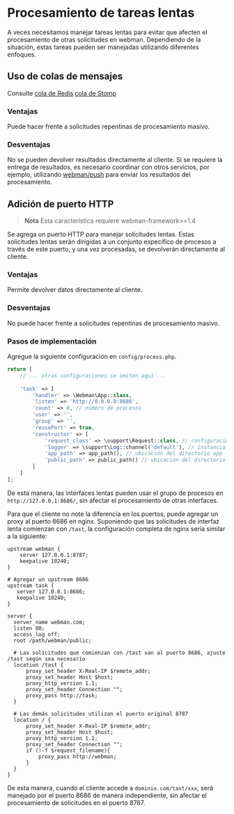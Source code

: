 # Procesamiento de tareas lentas

A veces necesitamos manejar tareas lentas para evitar que afecten el procesamiento de otras solicitudes en webman. Dependiendo de la situación, estas tareas pueden ser manejadas utilizando diferentes enfoques.

## Uso de colas de mensajes
Consulte [cola de Redis](https://www.workerman.net/plugin/12) [cola de Stomp](https://www.workerman.net/plugin/13)

### Ventajas
Puede hacer frente a solicitudes repentinas de procesamiento masivo.

### Desventajas
No se pueden devolver resultados directamente al cliente. Si se requiere la entrega de resultados, es necesario coordinar con otros servicios, por ejemplo, utilizando [webman/push](https://www.workerman.net/plugin/2) para enviar los resultados del procesamiento.

## Adición de puerto HTTP

> **Nota**
> Esta característica requiere webman-framework>=1.4

Se agrega un puerto HTTP para manejar solicitudes lentas. Estas solicitudes lentas serán dirigidas a un conjunto específico de procesos a través de este puerto, y una vez procesadas, se devolverán directamente al cliente.

### Ventajas
Permite devolver datos directamente al cliente.

### Desventajas
No puede hacer frente a solicitudes repentinas de procesamiento masivo.

### Pasos de implementación
Agregue la siguiente configuración en `config/process.php`.
```php
return [
    // ... otras configuraciones se omiten aquí ...
    
    'task' => [
        'handler' => \Webman\App::class,
        'listen' => 'http://0.0.0.0:8686',
        'count' => 8, // número de procesos
        'user' => '',
        'group' => '',
        'reusePort' => true,
        'constructor' => [
            'request_class' => \support\Request::class, // configuración de la clase de solicitud
            'logger' => \support\Log::channel('default'), // instancia de registro
            'app_path' => app_path(), // ubicación del directorio app
            'public_path' => public_path() // ubicación del directorio public
        ]
    ]
];
```

De esta manera, las interfaces lentas pueden usar el grupo de procesos en `http://127.0.0.1:8686/`, sin afectar el procesamiento de otras interfaces.

Para que el cliente no note la diferencia en los puertos, puede agregar un proxy al puerto 8686 en nginx. Suponiendo que las solicitudes de interfaz lenta comienzan con `/tast`, la configuración completa de nginx sería similar a la siguiente:
```
upstream webman {
    server 127.0.0.1:8787;
    keepalive 10240;
}

# Agregar un upstream 8686
upstream task {
   server 127.0.0.1:8686;
   keepalive 10240;
}

server {
  server_name webman.com;
  listen 80;
  access_log off;
  root /path/webman/public;

  # Las solicitudes que comienzan con /tast van al puerto 8686, ajuste /tast según sea necesario
  location /tast {
      proxy_set_header X-Real-IP $remote_addr;
      proxy_set_header Host $host;
      proxy_http_version 1.1;
      proxy_set_header Connection "";
      proxy_pass http://task;
  }

  # Las demás solicitudes utilizan el puerto original 8787
  location / {
      proxy_set_header X-Real-IP $remote_addr;
      proxy_set_header Host $host;
      proxy_http_version 1.1;
      proxy_set_header Connection "";
      if (!-f $request_filename){
          proxy_pass http://webman;
      }
  }
}
```

De esta manera, cuando el cliente accede a `dominio.com/tast/xxx`, será manejado por el puerto 8686 de manera independiente, sin afectar el procesamiento de solicitudes en el puerto 8787.
